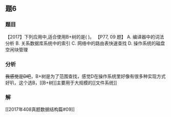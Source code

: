 ## 题6
### 题目
【2017】下列应用中,适合使用B+树的是( )。 【P77, 09 题】
A. 编译器中的词法分析 
B. 关系数据库系统中的索引
C. 网络中的路由表快速查找 
D. 操作系统的磁盘空闲块管理
### 分析
~~我感觉是D吧~~，B+树是为了范围查找，感觉D在操作系统里好像有很多种实现方式
好叭，这个选B，[[B+树]]主要用于大规模的[[文件系统]]
### 解
[[2017年408真题数据结构篇#09]]

